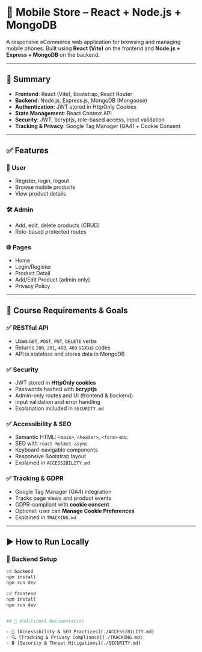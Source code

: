 # 📱 Mobile Store – React + Node.js + MongoDB

A responsive eCommerce web application for browsing and managing mobile phones. Built using **React (Vite)** on the frontend and **Node.js + Express + MongoDB** on the backend.

---

## 📌 Summary

- **Frontend**: React (Vite), Bootstrap, React Router
- **Backend**: Node.js, Express.js, MongoDB (Mongoose)
- **Authentication**: JWT stored in HttpOnly Cookies
- **State Management**: React Context API
- **Security**: JWT, bcryptjs, role-based access, input validation
- **Tracking & Privacy**: Google Tag Manager (GA4) + Cookie Consent

---

## ✅ Features

### 👤 User
- Register, login, logout
- Browse mobile products
- View product details

### 🛠️ Admin
- Add, edit, delete products (CRUD)
- Role-based protected routes

### 🌐 Pages
- Home
- Login/Register
- Product Detail
- Add/Edit Product (admin only)
- Privacy Policy

---

## 🧠 Course Requirements & Goals

### ✅ RESTful API
- Uses `GET`, `POST`, `PUT`, `DELETE` verbs
- Returns `200`, `201`, `400`, `403` status codes
- API is stateless and stores data in MongoDB

### ✅ Security
- JWT stored in **HttpOnly cookies**
- Passwords hashed with **bcryptjs**
- Admin-only routes and UI (frontend & backend)
- Input validation and error handling
- Explanation included in `SECURITY.md`

### ✅ Accessibility & SEO
- Semantic HTML: `<main>`, `<header>`, `<form>` etc.
- SEO with `react-helmet-async`
- Keyboard-navigable components
- Responsive Bootstrap layout
- Explained in `ACCESSIBILITY.md`

### ✅ Tracking & GDPR
- Google Tag Manager (GA4) integration
- Tracks page views and product events
- GDPR-compliant with **cookie consent**
- Optional: user can **Manage Cookie Preferences**
- Explained in `TRACKING.md`

---

## ▶️ How to Run Locally

### 🔧 Backend Setup

```bash
cd backend
npm install
npm run dev

cd frontend
npm install
npm run dev


## 📎 Additional Documentation

- 📄 [Accessibility & SEO Practices](./ACCESSIBILITY.md)
- 🔍 [Tracking & Privacy Compliance](./TRACKING.md)
- 🔒 [Security & Threat Mitigations](./SECURITY.md)
